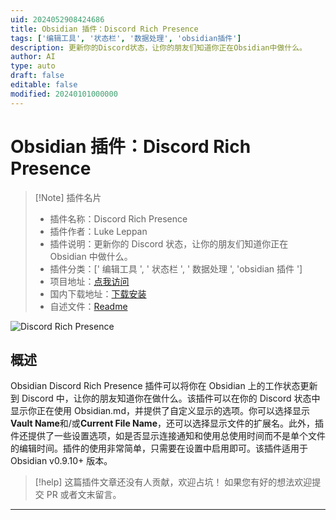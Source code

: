 ```yaml
---
uid: 2024052908424686
title: Obsidian 插件：Discord Rich Presence
tags: ['编辑工具', '状态栏', '数据处理', 'obsidian插件']
description: 更新你的Discord状态，让你的朋友们知道你正在Obsidian中做什么。
author: AI
type: auto
draft: false
editable: false
modified: 20240101000000
---
```


# Obsidian 插件：Discord Rich Presence

> [!Note] 插件名片
> - 插件名称：Discord Rich Presence
> - 插件作者：Luke Leppan
> - 插件说明：更新你的 Discord 状态，让你的朋友们知道你正在 Obsidian 中做什么。
> - 插件分类：[' 编辑工具 ', ' 状态栏 ', ' 数据处理 ', 'obsidian 插件 ']
> - 项目地址：[点我访问](https://github.com/lukeleppan/obsidian-discordrpc)
> - 国内下载地址：[下载安装](https://pkmer.cn/products/plugin/pluginMarket/?obsidian-discordrpc)
> - 自述文件：[Readme](https://ghproxy.net/https://raw.githubusercontent.com/lukeleppan/obsidian-discordrpc/master/README.md)

![Discord Rich Presence](https://cdn.pkmer.cn/covers/obsidian-discordrpc.gif!pkmer)

## 概述

Obsidian Discord Rich Presence 插件可以将你在 Obsidian 上的工作状态更新到 Discord 中，让你的朋友知道你在做什么。该插件可以在你的 Discord 状态中显示你正在使用 Obsidian.md，并提供了自定义显示的选项。你可以选择显示**Vault Name**和/或**Current File Name**，还可以选择显示文件的扩展名。此外，插件还提供了一些设置选项，如是否显示连接通知和使用总使用时间而不是单个文件的编辑时间。插件的使用非常简单，只需要在设置中启用即可。该插件适用于 Obsidian v0.9.10+ 版本。

> [!help]
> 这篇插件文章还没有人贡献，欢迎占坑！
> 如果您有好的想法欢迎提交 PR 或者文末留言。

---



